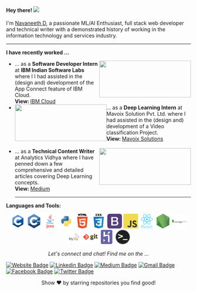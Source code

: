 
<h4> Hey there! <img src="https://raw.githubusercontent.com/verma-anushka/verma-anushka/master/gifs/wave.gif" width="30px"></h4>

I'm [Navaneeth D](https://navaneethsdkcse2k18.github.io/navaneethdinesh.github.io/), a passionate ML/AI Enthusiast, full stack web developer and technical writer with a demonstrated history of working in the information technology and services industry.

---

**I have recently worked ...**
- <div>
     <img width="250" height="100" align='right' src="https://cdn.freebiesupply.com/images/large/2x/ibm-logo-white.png" >
    ... as a <strong>Software Developer Intern</strong> at <b>IBM Indian Software Labs</b> where I I had assisted in the (design and) development of the App Connect feature of IBM Cloud.
     <br />
     <strong>View: </strong> <a href="https://www.ibm.com/in-en/cloud" >IBM Cloud</a> 
     <br /> 
   </div>

- <div>
    <img width="250" height="100" align='left' src="https://res.cloudinary.com/crunchbase-production/image/upload/c_lpad,f_auto,q_auto:eco,dpr_1/swpyk9n5tgeew7xoqjqe" >
    ... as a <strong>Deep Learning Intern</strong> at Mavoix Solution Pvt. Ltd. where I had assisted in the (design and) development of a Video classification Project.
    <br />
    <strong>View: </strong> <a href="https://www.mavoix.in/" >Mavoix Solutions</a> 
    <br /> 
    <br /> 
  </div>

- <div>
     <img width="250" height="100" align='right' src="https://d92mrp7hetgfk.cloudfront.net/images/sites/misc/Analytics_Vidhya/original.png?1630616755" >
     ... as a <strong>Technical Content Writer</strong> at Analytics Vidhya where I have penned down a few comprehensive and detailed articles covering Deep Learning  concepts.
     <br />
     <strong>View: </strong> <a href="https://medium.com/@navaneethsdk" >Medium</a> 
     <br /> 
   </div>

  ***

**Languages and Tools:**

<p align="center">

  <div align="center">
  
  <code><img height="40" src="https://raw.githubusercontent.com/github/explore/80688e429a7d4ef2fca1e82350fe8e3517d3494d/topics/c/c.png"></code> <code><img height="40" src="https://raw.githubusercontent.com/github/explore/80688e429a7d4ef2fca1e82350fe8e3517d3494d/topics/cpp/cpp.png"></code> <code><img height="40" src="https://raw.githubusercontent.com/devicons/devicon/master/icons/java/java-original-wordmark.svg"></code> <code><img height="40" src="https://raw.githubusercontent.com/github/explore/80688e429a7d4ef2fca1e82350fe8e3517d3494d/topics/python/python.png"></code> <code><img height="40" src="https://raw.githubusercontent.com/github/explore/80688e429a7d4ef2fca1e82350fe8e3517d3494d/topics/html/html.png"></code> <code><img height="40" src="https://raw.githubusercontent.com/github/explore/80688e429a7d4ef2fca1e82350fe8e3517d3494d/topics/css/css.png"></code> <code><img height="40" src="https://raw.githubusercontent.com/github/explore/80688e429a7d4ef2fca1e82350fe8e3517d3494d/topics/bootstrap/bootstrap.png"></code> <code><img height="40" src="https://raw.githubusercontent.com/github/explore/80688e429a7d4ef2fca1e82350fe8e3517d3494d/topics/javascript/javascript.png"></code> <code><img height="40" src="https://raw.githubusercontent.com/devicons/devicon/master/icons/react/react-original-wordmark.svg"></code> <code><img height="40" src="https://raw.githubusercontent.com/github/explore/80688e429a7d4ef2fca1e82350fe8e3517d3494d/topics/nodejs/nodejs.png"></code> <code><img height="40" src="https://raw.githubusercontent.com/github/explore/80688e429a7d4ef2fca1e82350fe8e3517d3494d/topics/mongodb/mongodb.png"></code> <code><img height="40" src="https://raw.githubusercontent.com/github/explore/80688e429a7d4ef2fca1e82350fe8e3517d3494d/topics/mysql/mysql.png"></code> <code><img height="40" src="https://raw.githubusercontent.com/github/explore/80688e429a7d4ef2fca1e82350fe8e3517d3494d/topics/git/git.png"></code> <code><img height="40" src="https://raw.githubusercontent.com/devicons/devicon/master/icons/heroku/heroku-plain.svg"></code> <code><img height="40" src="https://raw.githubusercontent.com/github/explore/80688e429a7d4ef2fca1e82350fe8e3517d3494d/topics/terminal/terminal.png"></code>

  </div>
  </p>



<p align="center">
  <i>Let's connect and chat! Find me on the ...</i> 
    
   [![Website Badge](https://img.shields.io/badge/-navaneeth.com-47CCCC?style=flat&logo=Google-Chrome&logoColor=white&link=https://navaneethsdkcse2k18.github.io/navaneethdinesh.github.io/)](https://navaneethsdkcse2k18.github.io/navaneethdinesh.github.io/) 
   [![Linkedin Badge](https://img.shields.io/badge/-navaneeth-blue?style=flat-square&logo=Linkedin&logoColor=white&link=https://www.linkedin.com/in/navaneeth-dinesh-216a45175/)](https://www.linkedin.com/in/navaneeth-dinesh-216a45175/) 
   [![Medium Badge](https://img.shields.io/badge/-@v.navaneeth-000000?style=flat&labelColor=000000&logo=Medium&link=https://medium.com/@navaneethsdk)](https://medium.com/@navaneethsdk) 
   [![Gmail Badge](https://img.shields.io/badge/-v.navaneeth-c14438?style=flat-square&logo=Gmail&logoColor=white&link=mailto:v.navaneethsdk@gmail.com)](mailto:v.navaneethsdk@gmail.com)
   [![Facebook Badge](https://img.shields.io/badge/-navaneeth-036be4?style=flat-square&logo=Facebook&logoColor=white&link=https://www.facebook.com/navaneeth.dinesh.56)](https://www.facebook.com/navaneeth.dinesh.56)
   [![Twitter Badge](https://img.shields.io/badge/-@v.navaneeth-000000?style=flat&labelColor=000000&logo=Twitter&link=https://twitter.com/enigma_992)](https://twitter.com/enigma_992)
    
  <p align="center">
    Show ❤️ by starring repositories you find good! 
  </p>
</p>




